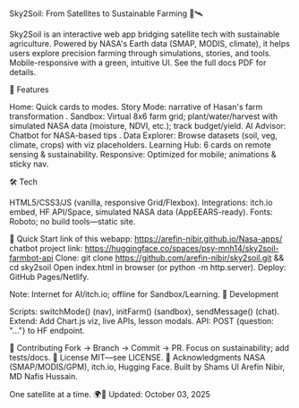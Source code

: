 Sky2Soil: From Satellites to Sustainable Farming 🌱🛰️
  
Sky2Soil is an interactive web app bridging satellite tech with sustainable agriculture. Powered by NASA's Earth data (SMAP, MODIS, climate), it helps users explore precision farming through simulations, stories, and tools. Mobile-responsive with a green, intuitive UI.
See the full docs PDF for details.

🚀 Features

Home: Quick cards to modes.
Story Mode: narrative of Hasan's farm transformation .
Sandbox: Virtual 8x6 farm grid; plant/water/harvest with simulated NASA data (moisture, NDVI, etc.); track budget/yield.
AI Advisor: Chatbot for NASA-based tips .
Data Explorer: Browse datasets (soil, veg, climate, crops) with viz placeholders.
Learning Hub: 6 cards on remote sensing & sustainability.
Responsive: Optimized for mobile; animations & sticky nav.

🛠️ Tech

HTML5/CSS3/JS (vanilla, responsive Grid/Flexbox).
Integrations: itch.io embed, HF API/Space, simulated NASA data (AppEEARS-ready).
Fonts: Roboto; no build tools—static site.


🚀 Quick Start
link of this webapp: https://arefin-nibir.github.io/Nasa-apps/
chatbot project link: https://huggingface.co/spaces/psy-mnh14/sky2soil-farmbot-api
Clone: git clone https://github.com/arefin-nibir/sky2soil.git && cd sky2soil
Open index.html in browser (or python -m http.server).
Deploy: GitHub Pages/Netlify.

Note: Internet for AI/itch.io; offline for Sandbox/Learning.
🔧 Development

Scripts: switchMode() (nav), initFarm() (sandbox), sendMessage() (chat).
Extend: Add Chart.js viz, live APIs, lesson modals.
API: POST {question: "..."} to HF endpoint.

🤝 Contributing
Fork → Branch → Commit → PR. Focus on sustainability; add tests/docs.
📄 License
MIT—see LICENSE.
🙏 Acknowledgments
NASA (SMAP/MODIS/GPM), itch.io, Hugging Face. Built by Shams Ul Arefin Nibir, MD Nafis Hussain.

One satellite at a time. 🌍🌾
Updated: October 03, 2025
